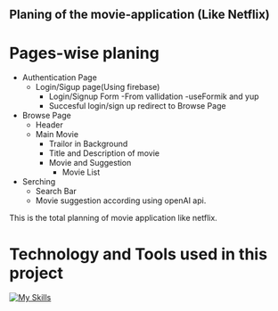 ## Planing of the movie-application (Like Netflix)

# Pages-wise planing

- Authentication Page
    - Login/Sigup page(Using firebase)
        - Login/Signup Form
            -From vallidation
            -useFormik and yup
        - Succesful login/sign up redirect to Browse Page
- Browse Page
    - Header
    - Main Movie
        - Trailor in Background
        - Title and Description of movie
        - Movie and Suggestion
            - Movie List
- Serching
    - Search Bar
    - Movie suggestion according using openAI api.

This is the total planning of movie application like netflix.

# Technology and Tools used in this project

[![My Skills](https://skillicons.dev/icons?i=html,css,tailwind,js,react,redux,jest,firebase,git,github,theme=light&perline=8)](https://skillicons.dev)
